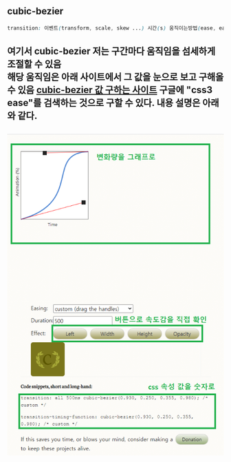 cubic-bezier
---
```css
transition: 이벤트(transform, scale, skew ...) 시간(s) 움직이는방법(ease, ease-in-out, cubic-bezier(n,n,n,n) ...)
```
여기서 cubic-bezier 저는 구간마다 움직임을 섬세하게 조절할 수 있음  
해당 움직임은 아래 사이트에서 그 값을 눈으로 보고 구해올 수 있음
[cubic-bezier 값 구하는 사이트](https://matthewlein.com/tools/ceaser, "cubic-bezier 값 구하는 사이트")
구글에 "css3 ease"를 검색하는 것으로 구할 수 있다.
내용 설명은 아래와 같다.
---
![대체텍스트](../../resources/css_cubic-bezier.png)
---


